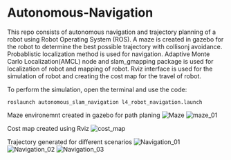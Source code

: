 # Autonomous-Navigation

This repo consists of autonomous navigation and trajectory planning of a robot using Robot Operating System (ROS). A maze is created in gazebo for the robot to determine the best possible trajectory with collisonj avoidance. Probablistic localization method is used for navigation. Adaptive Monte Carlo Localization(AMCL) node and  slam_gmapping package is used for localization of robot and mapping of robot. Rviz interface is used for the simulation of robot and creating the cost map for the travel of robot.

To perform the simulation, open the terminal and use the code:

``` roslaunch autonomous_slam_navigation l4_robot_navigation.launch ``` 


Maze environemnt created in gazebo for path planing 
![Maze](https://user-images.githubusercontent.com/111289395/213635371-ecf19876-836f-47a3-92d9-0fd87604ce51.png)
![maze_01](https://user-images.githubusercontent.com/111289395/213635484-c3fa173b-6fb5-43c2-bc01-110047eb67cb.png)

Cost map created using Rviz
![cost_map](https://user-images.githubusercontent.com/111289395/213635605-f00a9df0-98d0-486d-82c0-411a63f98904.png)

Trajectory generated for different scenarios
![Navigation_01](https://user-images.githubusercontent.com/111289395/213635717-94e01e6f-b1e8-4ece-9a86-db6cc436425c.png)
![Navigation_02](https://user-images.githubusercontent.com/111289395/213635783-afff25da-b4c1-4ec6-a6f7-c462b26a54e6.png)
![Navigation_03](https://user-images.githubusercontent.com/111289395/213635824-80737c68-b929-4fd4-8005-09b7233c86d5.png)

